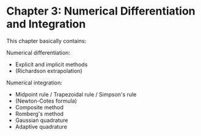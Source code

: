 # Chapter 3: Numerical Differentiation and Integration

This chapter basically contains:

Numerical differentiation:
- Explicit and implicit methods
- (Richardson extrapolation)

Numerical integration:
- Midpoint rule / Trapezoidal rule / Simpson's rule
- (Newton-Cotes formula)
- Composite method
- Romberg's method
- Gaussian quadrature
- Adaptive quadrature
